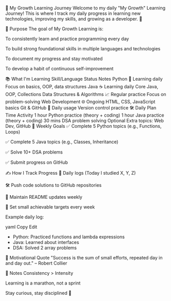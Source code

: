 🚀 My Growth Learning Journey
Welcome to my daily "My Growth" Learning Journey!
This is where I track my daily progress in learning new technologies, improving my skills, and growing as a developer. 🌱

🎯 Purpose
The goal of My Growth Learning is:

To consistently learn and practice programming every day

To build strong foundational skills in multiple languages and technologies

To document my progress and stay motivated

To develop a habit of continuous self-improvement

📚 What I'm Learning
Skill/Language	Status	Notes
Python 🐍	Learning daily	Focus on basics, OOP, data structures
Java ☕	Learning daily	Core Java, OOP, Collections
Data Structures & Algorithms 📈	Regular practice	Focus on problem-solving
Web Development 🌐	Ongoing	HTML, CSS, JavaScript basics
Git & GitHub 🐙	Daily usage	Version control practice
🛠️ Daily Plan
Time	Activity
1 hour	Python practice (theory + coding)
1 hour	Java practice (theory + coding)
30 mins	DSA problem solving
Optional	Extra topics: Web Dev, GitHub
📆 Weekly Goals
✅ Complete 5 Python topics (e.g., Functions, Loops)

✅ Complete 5 Java topics (e.g., Classes, Inheritance)

✅ Solve 10+ DSA problems

✅ Submit progress on GitHub

✍️ How I Track Progress
📅 Daily logs (Today I studied X, Y, Z)

🛠️ Push code solutions to GitHub repositories

📜 Maintain README updates weekly

🎯 Set small achievable targets every week

Example daily log:

yaml
Copy
Edit

- Python: Practiced functions and lambda expressions
- Java: Learned about interfaces
- DSA: Solved 2 array problems

🌟 Motivational Quote
"Success is the sum of small efforts, repeated day in and day out." – Robert Collier

📢 Notes
Consistency > Intensity

Learning is a marathon, not a sprint

Stay curious, stay disciplined 🚀

